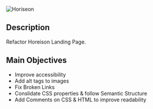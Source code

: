 ![Horiseon](https://user-images.githubusercontent.com/103527924/165595943-9051a186-fb08-4f63-8224-efd472073f99.png)

## **Description**

Refactor Horeison Landing Page. 

## Main Objectives

 - Improve accessibility 
 - Add alt tags to images
 - Fix Broken Links
 - Conslidate CSS properties & follow Semantic Structure 
 - Add Comments on CSS & HTML to improve readability 
